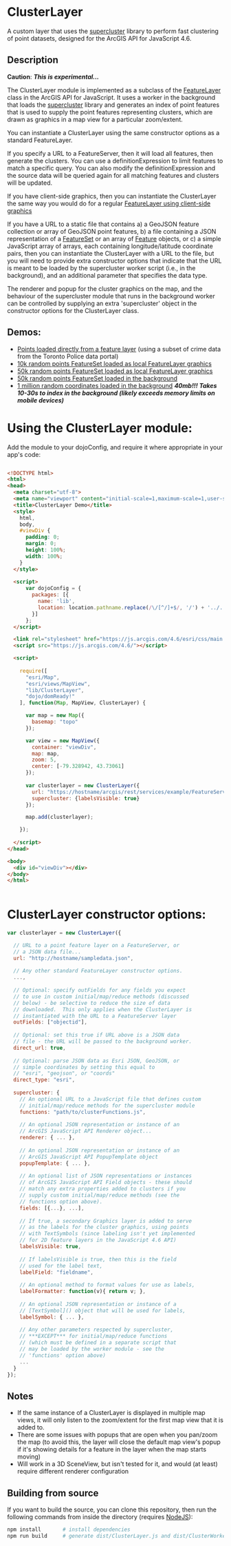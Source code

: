 # ClusterLayer

A custom layer that uses the [supercluster](https://github.com/mapbox/supercluster) library to perform
fast clustering of point datasets, designed for the ArcGIS API for JavaScript 4.6.

## Description

**Caution**: ***This is experimental...***

The ClusterLayer module is implemented as a subclass of the [FeatureLayer](https://developers.arcgis.com/javascript/latest/api-reference/esri-layers-FeatureLayer.html) class in the ArcGIS API for JavaScript.  It uses a worker in the background that loads the [supercluster](https://github.com/mapbox/supercluster) library and generates an index of point features that is used to supply the point features representing clusters, which are drawn as graphics in a map view for a particular zoom/extent.

You can instantiate a ClusterLayer using the same constructor options as a standard FeatureLayer.

If you specify a URL to a FeatureServer, then it will load all features, then generate the clusters.  You can use a definitionExpression to limit features to match a specific query.  You can also modify the definitionExpression and
the source data will be queried again for all matching features and clusters will be updated.

If you have client-side graphics, then you can instantiate the ClusterLayer the same way you would do for a regular [FeatureLayer using client-side graphics](https://developers.arcgis.com/javascript/latest/sample-code/layers-featurelayer-collection/index.html)

If you have a URL to a static file that contains a) a GeoJSON feature collection or array of GeoJSON point features, b) a file containing a JSON representation of a [FeatureSet](https://developers.arcgis.com/documentation/common-data-types/featureset-object.htm) or an array of [Feature](https://developers.arcgis.com/documentation/common-data-types/feature-object.htm) objects, or c) a simple JavaScript array of arrays, each containing longitude/latitude coordinate pairs, then you can instantiate the ClusterLayer with a URL to the file, but you will need to provide extra constructor options that indicate that the URL is meant to be loaded by the supercluster worker script (i.e., in the background), and an additional parameter that specifies the data type.

The renderer and popup for the cluster graphics on the map, and the behaviour of the supercluster module that runs in the background worker can be controlled by supplying an extra 'supercluster' object in the constructor options for the ClusterLayer class.

## Demos:

- [Points loaded directly from a feature layer](https://esricanada-ce.github.io/clusterlayer/demo/featurelayer.html) (using a subset of crime data from the Toronto Police data portal)
- [10k random points FeatureSet loaded as local FeatureLayer graphics](https://esricanada-ce.github.io/clusterlayer/demo/featureset10k.html)
- [50k random points FeatureSet loaded as local FeatureLayer graphics](https://esricanada-ce.github.io/clusterlayer/demo/featureset50k.html)
- [50k random points FeatureSet loaded in the background](https://esricanada-ce.github.io/clusterlayer/demo/featureset50kdirect.html)
- [1 million random coordinates loaded in the background](https://esricanada-ce.github.io/clusterlayer/demo/coords1mil.html) ***40mb!!! Takes 10-30s to index in the background (likely exceeds memory limits on mobile devices)***

# Using the ClusterLayer module:

Add the module to your dojoConfig, and require it where appropriate in your app's code:

```html

<!DOCTYPE html>
<html>
<head>
  <meta charset="utf-8">
  <meta name="viewport" content="initial-scale=1,maximum-scale=1,user-scalable=no">
  <title>ClusterLayer Demo</title>
  <style>
    html,
    body,
    #viewDiv {
      padding: 0;
      margin: 0;
      height: 100%;
      width: 100%;
    }
  </style>
  
  <script>
      var dojoConfig = {
        packages: [{
          name: 'lib',
          location: location.pathname.replace(/\/[^/]+$/, '/') + '../../src'
        }]
      };
  </script>

  <link rel="stylesheet" href="https://js.arcgis.com/4.6/esri/css/main.css">
  <script src="https://js.arcgis.com/4.6/"></script>

  <script>
  
    require([
      "esri/Map",
      "esri/views/MapView",
      "lib/ClusterLayer",
      "dojo/domReady!"
    ], function(Map, MapView, ClusterLayer) {

      var map = new Map({
        basemap: "topo"
      });

      var view = new MapView({
        container: "viewDiv",
        map: map,
        zoom: 5,
        center: [-79.328942, 43.73061]
      });
      
      var clusterlayer = new ClusterLayer({
        url: "https://hostname/arcgis/rest/services/example/FeatureServer/0",
        supercluster: {labelsVisible: true}
      });

      map.add(clusterlayer);

    });
    
  </script>
</head>

<body>
  <div id="viewDiv"></div>
</body>
</html>
    
```

# ClusterLayer constructor options:

```js
var clusterlayer = new ClusterLayer({

  // URL to a point feature layer on a FeatureServer, or 
  // a JSON data file...
  url: "http://hostname/sampledata.json",
  
  // Any other standard FeatureLayer constructor options.
  ...,
  
  // Optional: specify outFields for any fields you expect
  // to use in custom initial/map/reduce methods (discussed 
  // below) - be selective to reduce the size of data 
  // downloaded.  This only applies when the ClusterLayer is
  // instantiated with the URL to a FeatureServer layer
  outFields: ["objectid"],
  
  // Optional: set this true if URL above is a JSON data 
  // file - the URL will be passed to the background worker.
  direct_url: true, 
  
  // Optional: parse JSON data as Esri JSON, GeoJSON, or 
  // simple coordinates by setting this equal to 
  // "esri", "geojson", or "coords"
  direct_type: "esri",
  
  supercluster: {
    // An optional URL to a JavaScript file that defines custom 
    // initial/map/reduce methods for the supercluster module
    functions: "path/to/clusterFunctions.js",
    
    // An optional JSON representation or instance of an
    // ArcGIS JavaScript API Renderer object...
    renderer: { ... },
    
    // An optional JSON representation or instance of an
    // ArcGIS JavaScript API PopupTemplate object
    popupTemplate: { ... },
    
    // An optional list of JSON representations or instances 
    // of ArcGIS JavaScript API Field objects - these should 
    // match any extra properties added to clusters if you 
    // supply custom initial/map/reduce methods (see the 
    // functions option above).
    fields: [{...}, ...],
    
    // If true, a secondary Graphics layer is added to serve 
    // as the labels for the cluster graphics, using points 
    // with TextSymbols (since labeling isn't yet implemented 
    // for 2D feature layers in the JavaScript 4.6 API)
    labelsVisible: true,
    
    // If labelsVisible is true, then this is the field 
    // used for the label text,
    labelField: "fieldname",
    
    // An optional method to format values for use as labels,
    labelFormatter: function(v){ return v; },
    
    // An optional JSON representation or instance of a 
    // [TextSymbol]() object that will be used for labels,
    labelSymbol: { ... },
    
    // Any other parameters respected by supercluster, 
    // ***EXCEPT*** for initial/map/reduce functions 
    // (which must be defined in a separate script that 
    // may be loaded by the worker module - see the 
    // 'functions' option above)
    ...
  }
});
```

## Notes

- If the same instance of a ClusterLayer is displayed in multiple map views, it will only listen to the zoom/extent for the first map view that it is added to.
- There are some issues with popups that are open when you pan/zoom the map (to avoid this, the layer will close the default map view's popup if it's showing details for a feature in the layer when the map starts moving)
- Will work in a 3D SceneView, but isn't tested for it, and would (at least) require different renderer configuration

## Building from source

If you want to build the source, you can clone this repository, then run the following commands from inside the directory (requires [NodeJS](https://nodejs.org/en/)):

```sh
npm install       # install dependencies
npm run build     # generate dist/ClusterLayer.js and dist/ClusterWorker.js
```
